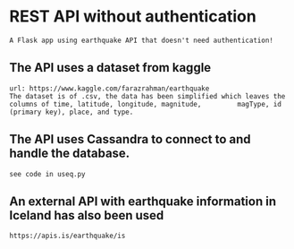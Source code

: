 # REST API without authentication
    A Flask app using earthquake API that doesn't need authentication!
    
## The API uses a dataset from kaggle 
    url: https://www.kaggle.com/farazrahman/earthquake
    The dataset is of .csv, the data has been simplified which leaves the columns of time, latitude, longitude, magnitude,         magType, id (primary key), place, and type.

## The API uses Cassandra to connect to and handle the database.
    see code in useq.py
    
## An external API with earthquake information in Iceland has also been used
    https://apis.is/earthquake/is



